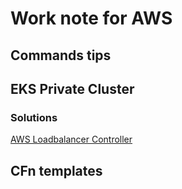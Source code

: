 # Work note for AWS

## Commands tips


## EKS Private Cluster

### Solutions
[AWS Loadbalancer Controller](AWS_LB_Controller.md)


## CFn templates



